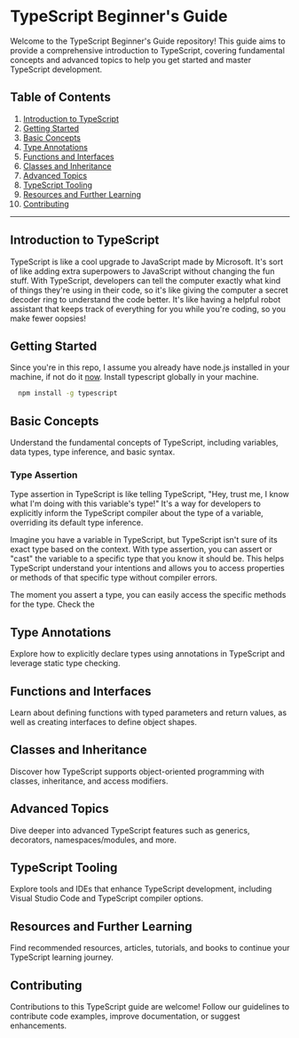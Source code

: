 # TypeScript Beginner's Guide

Welcome to the TypeScript Beginner's Guide repository! This guide aims to provide a comprehensive introduction to TypeScript, covering fundamental concepts and advanced topics to help you get started and master TypeScript development.

## Table of Contents

1. [Introduction to TypeScript](#introduction-to-typescript)
2. [Getting Started](#getting-started)
3. [Basic Concepts](#basic-concepts)
4. [Type Annotations](#type-annotations)
5. [Functions and Interfaces](#functions-and-interfaces)
6. [Classes and Inheritance](#classes-and-inheritance)
7. [Advanced Topics](#advanced-topics)
8. [TypeScript Tooling](#typescript-tooling)
9. [Resources and Further Learning](#resources-and-further-learning)
10. [Contributing](#contributing)

---

## Introduction to TypeScript

TypeScript is like a cool upgrade to JavaScript made by Microsoft. It's sort of like adding extra superpowers to JavaScript without changing the fun stuff. With TypeScript, developers can tell the computer exactly what kind of things they're using in their code, so it's like giving the computer a secret decoder ring to understand the code better. It's like having a helpful robot assistant that keeps track of everything for you while you're coding, so you make fewer oopsies!

## Getting Started

Since you're in this repo, I assume you already have node.js installed in your machine, if not do it [now](https://nodejs.org/en). Install typescript globally in your machine.
 ```bash
   npm install -g typescript
   ```


## Basic Concepts

Understand the fundamental concepts of TypeScript, including variables, data types, type inference, and basic syntax.

### Type Assertion

Type assertion in TypeScript is like telling TypeScript, "Hey, trust me, I know what I'm doing with this variable's type!" It's a way for developers to explicitly inform the TypeScript compiler about the type of a variable, overriding its default type inference.

Imagine you have a variable in TypeScript, but TypeScript isn't sure of its exact type based on the context. With type assertion, you can assert or "cast" the variable to a specific type that you know it should be. This helps TypeScript understand your intentions and allows you to access properties or methods of that specific type without compiler errors.

The moment you assert a type, you can easily access the specific methods for the type. Check the 

## Type Annotations

Explore how to explicitly declare types using annotations in TypeScript and leverage static type checking.

## Functions and Interfaces

Learn about defining functions with typed parameters and return values, as well as creating interfaces to define object shapes.

## Classes and Inheritance

Discover how TypeScript supports object-oriented programming with classes, inheritance, and access modifiers.

## Advanced Topics

Dive deeper into advanced TypeScript features such as generics, decorators, namespaces/modules, and more.

## TypeScript Tooling

Explore tools and IDEs that enhance TypeScript development, including Visual Studio Code and TypeScript compiler options.

## Resources and Further Learning

Find recommended resources, articles, tutorials, and books to continue your TypeScript learning journey.

## Contributing

Contributions to this TypeScript guide are welcome! Follow our guidelines to contribute code examples, improve documentation, or suggest enhancements.
